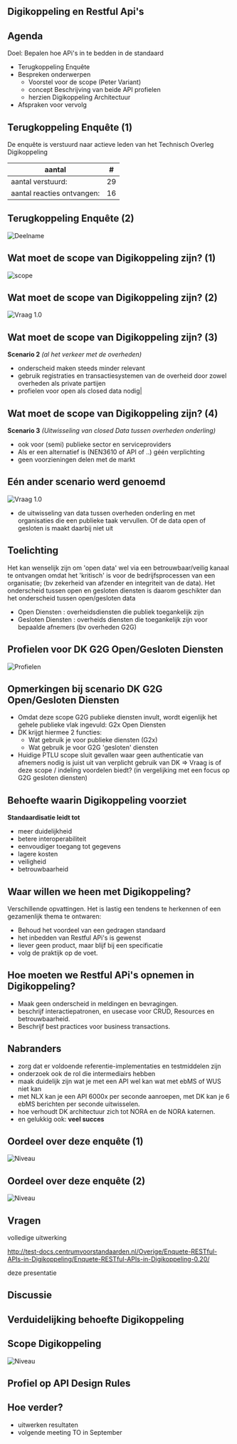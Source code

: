 ## Digikoppeling en Restful Api's

## Agenda

Doel: Bepalen hoe APi's in te bedden in de standaard

- Terugkoppeling Enquête
- Bespreken onderwerpen
  - Voorstel voor de scope (Peter Variant)
  - concept Beschrijving van beide API profielen
  - herzien Digikoppeling Architectuur
- Afspraken voor vervolg

## Terugkoppeling Enquête (1)

De enquête is verstuurd naar actieve leden van het Technisch Overleg Digikoppeling

|aantal| #|
|---|---|
|aantal verstuurd:| 29|
|aantal reacties ontvangen:| 16 |

## Terugkoppeling Enquête (2)

![Deelname](media/aantalreacties.png "Ik doe graag mee on de discussie over API's in Digikoppeling")

## Wat moet de scope van Digikoppeling zijn? (1)

![scope](media/scope.png "Scope van Digikoppeling")

## Wat moet de scope van Digikoppeling zijn? (2)
![Vraag 1.0](media/vraag_1_0_chart.png "Opgetelde scores van vraag 1.0")

## Wat moet de scope van Digikoppeling zijn? (3)

**Scenario 2** *(al het verkeer met de overheden)*

- onderscheid maken steeds minder relevant
- gebruik registraties en transactiesystemen van de overheid door zowel overheden als private partijen
- profielen voor open als closed data nodig|

## Wat moet de scope van Digikoppeling zijn? (4)

**Scenario 3** *(Uitwisseling van closed Data tussen overheden onderling)*

- ook voor (semi) publieke sector en serviceproviders
- Als er een alternatief is (NEN3610 of API of ..) géén verplichting
- geen voorzieningen delen met de markt


## Eén ander scenario werd genoemd
![Vraag 1.0](media/ovi_scope_4_small.png "Opgetelde scores van vraag 1.0")
- de uitwisseling van data tussen overheden onderling en met organisaties die een publieke taak vervullen. Of de data open of gesloten is maakt daarbij niet uit

## Toelichting 

Het kan wenselijk zijn om 'open data' wel via een betrouwbaar/veilig kanaal te ontvangen omdat het 'kritisch' is voor de bedrijfsprocessen van een organisatie;
(bv zekerheid van afzender en integriteit van de data).
Het onderscheid tussen open en gesloten diensten is daarom geschikter dan het onderscheid tussen open/gesloten data
- Open Diensten : overheidsdiensten die publiek toegankelijk zijn
- Gesloten Diensten : overheids diensten die toegankelijk zijn voor bepaalde afnemers (bv overheden G2G)

## Profielen voor DK G2G Open/Gesloten Diensten

![Profielen](media/G2Gprofiel.png "G2G Open/Gesloten")

## Opmerkingen bij scenario DK G2G Open/Gesloten Diensten

- Omdat deze scope G2G publieke diensten invult, wordt eigenlijk het gehele publieke vlak ingevuld: G2x Open Diensten
- DK krijgt hiermee 2 functies:
  - Wat gebruik je voor publieke diensten (G2x)
  - Wat gebruik je voor G2G 'gesloten' diensten  
- Huidige PTLU scope sluit gevallen waar geen authenticatie van afnemers nodig is juist uit van verplicht gebruik van DK
=> Vraag is of deze scope / indeling voordelen biedt?
(in vergelijking met een focus op G2G gesloten diensten)


## Behoefte waarin Digikoppeling voorziet

**Standaardisatie leidt tot**

- meer duidelijkheid
- betere interoperabiliteit
- eenvoudiger toegang tot gegevens
- lagere kosten
- veiligheid 
- betrouwbaarheid

## Waar willen we heen met Digikoppeling?

Verschillende opvattingen. 
Het is lastig een tendens te herkennen of een gezamenlijk thema te ontwaren: 

- Behoud het voordeel van een gedragen standaard
- het inbedden van Restful APi's is gewenst
- liever geen product, maar blijf bij een specificatie
- volg de praktijk op de voet.

## Hoe moeten we Restful APi's opnemen in Digikoppeling?

- Maak geen onderscheid in meldingen en bevragingen. 
- beschrijf interactiepatronen, en usecase voor CRUD, Resources en betrouwbaarheid. 
- Beschrijf best practices voor business transactions.

## Nabranders

- zorg dat er voldoende referentie-implementaties en testmiddelen zijn
- onderzoek ook de rol die intermediairs  hebben 
- maak duidelijk zijn wat je met een API wel kan wat met ebMS of WUS niet kan 
- met NLX kan je een API 6000x per seconde aanroepen, met DK kan je 6 ebMS berichten per seconde uitwisselen.
- hoe verhoudt DK architectuur zich tot NORA en de NORA katernen.
- en gelukkig ook: **veel succes**


## Oordeel over deze enquête (1)

![Niveau](media/niveauvragen.png "Niveau van de gestelde vragen")


## Oordeel over deze enquête (2)

![Niveau](media/enquetealsmiddel.png "Niveau van de gestelde vragen")

## Vragen 

volledige uitwerking

<http://test-docs.centrumvoorstandaarden.nl/Overige/Enquete-RESTful-APIs-in-Digikoppeling/Enquete-RESTful-APIs-in-Digikoppeling-0.20/>

deze presentatie
<todo>

## Discussie

## Verduidelijking behoefte Digikoppeling

## Scope Digikoppeling

![Niveau](media/ScopeDK_PeHa.png "Dit wordt de scope van Digikoppeling")


## Profiel op API Design Rules

## Hoe verder?

- uitwerken resultaten
- volgende meeting TO in September

